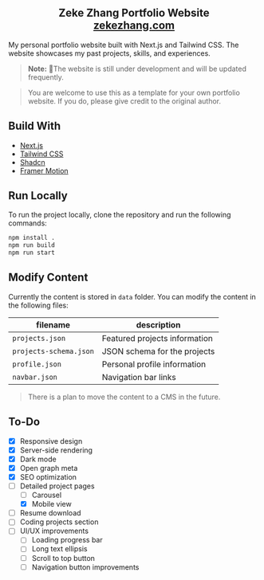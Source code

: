 <h2 align="center">
  Zeke Zhang  Portfolio Website<br/>
  <a href="https://zekezhang.com" target="_blank">zekezhang.com</a>
</h2>

My personal portfolio website built with Next.js and Tailwind CSS. The website showcases my past projects, skills, and experiences.

> **Note:** 🚧The website is still under development and will be updated frequently.

> You are welcome to use this as a template for your own portfolio website. If you do, please give credit to the original author.

## Build With

- [Next.js](https://nextjs.org/)
- [Tailwind CSS](https://tailwindcss.com/)
- [Shadcn](https://ui.shadcn.com/)
- [Framer Motion](https://www.framer.com/motion/)

## Run Locally

To run the project locally, clone the repository and run the following commands:

```bash
npm install .
npm run build
npm run start
```

## Modify Content

Currently the content is stored in `data` folder. You can modify the content in the following files:

| filename               | description                   |
| ---------------------- | ----------------------------- |
| `projects.json`        | Featured projects information |
| `projects-schema.json` | JSON schema for the projects  |
| `profile.json`         | Personal profile information  |
| `navbar.json`          | Navigation bar links          |

> There is a plan to move the content to a CMS in the future.

## To-Do

- [x] Responsive design
- [x] Server-side rendering
- [x] Dark mode
- [x] Open graph meta
- [x] SEO optimization
- [ ] Detailed project pages
  - [ ] Carousel
  - [x] Mobile view
- [ ] Resume download
- [ ] Coding projects section
- [ ] UI/UX improvements
  - [ ] Loading progress bar
  - [ ] Long text ellipsis
  - [ ] Scroll to top button
  - [ ] Navigation button improvements